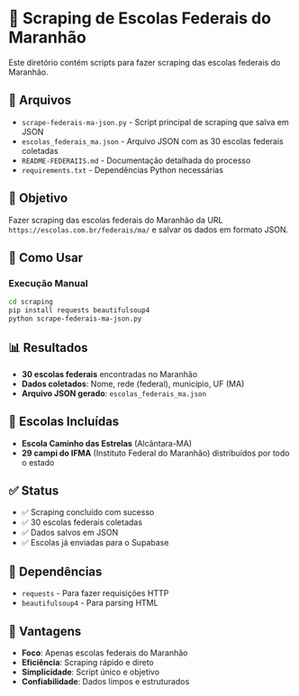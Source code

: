# 🏫 Scraping de Escolas Federais do Maranhão

Este diretório contém scripts para fazer scraping das escolas federais do Maranhão.

## 📁 Arquivos

- `scrape-federais-ma-json.py` - Script principal de scraping que salva em JSON
- `escolas_federais_ma.json` - Arquivo JSON com as 30 escolas federais coletadas
- `README-FEDERAIIS.md` - Documentação detalhada do processo
- `requirements.txt` - Dependências Python necessárias

## 🎯 Objetivo

Fazer scraping das escolas federais do Maranhão da URL `https://escolas.com.br/federais/ma/` e salvar os dados em formato JSON.

## 🚀 Como Usar

### Execução Manual

```bash
cd scraping
pip install requests beautifulsoup4
python scrape-federais-ma-json.py
```

## 📊 Resultados

- **30 escolas federais** encontradas no Maranhão
- **Dados coletados**: Nome, rede (federal), município, UF (MA)
- **Arquivo JSON gerado**: `escolas_federais_ma.json`

## 🏫 Escolas Incluídas

- **Escola Caminho das Estrelas** (Alcântara-MA)
- **29 campi do IFMA** (Instituto Federal do Maranhão) distribuídos por todo o estado

## ✅ Status

- ✅ Scraping concluído com sucesso
- ✅ 30 escolas federais coletadas
- ✅ Dados salvos em JSON
- ✅ Escolas já enviadas para o Supabase

## 📝 Dependências

- `requests` - Para fazer requisições HTTP
- `beautifulsoup4` - Para parsing HTML

## 🎯 Vantagens

- **Foco**: Apenas escolas federais do Maranhão
- **Eficiência**: Scraping rápido e direto
- **Simplicidade**: Script único e objetivo
- **Confiabilidade**: Dados limpos e estruturados
